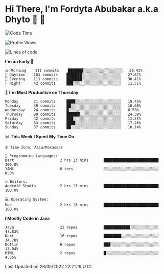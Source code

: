 # Hi There, I'm Fordyta Abubakar a.k.a Dhyto 👋 👋  

<!--
**DhytoDev/dhytodev** is a ✨ _special_ ✨ repository because its `README.md` (this file) appears on your GitHub profile.

Here are some ideas to get you started:

- 🔭 I’m currently working on ...
- 🌱 I’m currently learning ...
- 👯 I’m looking to collaborate on ...
- 🤔 I’m looking for help with ...
- 💬 Ask me about ...
- 📫 How to reach me: ...
- 😄 Pronouns: ...
- ⚡ Fun fact: ...
-->

<!--START_SECTION:waka-->
![Code Time](http://img.shields.io/badge/Code%20Time-0%20secs-blue)

![Profile Views](http://img.shields.io/badge/Profile%20Views-18-blue)

![Lines of code](https://img.shields.io/badge/From%20Hello%20World%20I%27ve%20Written-134%20Thousand%20lines%20of%20code-blue)

**I'm an Early 🐤** 

```text
🌞 Morning    111 commits    ███████░░░░░░░░░░░░░░░░░░   30.41% 
🌆 Daytime    101 commits    ███████░░░░░░░░░░░░░░░░░░   27.67% 
🌃 Evening    111 commits    ███████░░░░░░░░░░░░░░░░░░   30.41% 
🌙 Night      42 commits     ███░░░░░░░░░░░░░░░░░░░░░░   11.51%

```
📅 **I'm Most Productive on Thursday** 

```text
Monday       71 commits     ████░░░░░░░░░░░░░░░░░░░░░   19.45% 
Tuesday      39 commits     ██░░░░░░░░░░░░░░░░░░░░░░░   10.68% 
Wednesday    24 commits     █░░░░░░░░░░░░░░░░░░░░░░░░   6.58% 
Thursday     89 commits     ██████░░░░░░░░░░░░░░░░░░░   24.38% 
Friday       42 commits     ███░░░░░░░░░░░░░░░░░░░░░░   11.51% 
Saturday     63 commits     ████░░░░░░░░░░░░░░░░░░░░░   17.26% 
Sunday       37 commits     ██░░░░░░░░░░░░░░░░░░░░░░░   10.14%

```


📊 **This Week I Spent My Time On** 

```text
⌚︎ Time Zone: Asia/Makassar

💬 Programming Languages: 
Dart                     2 hrs 13 mins       █████████████████████████   100.0% 
YAML                     0 secs              ░░░░░░░░░░░░░░░░░░░░░░░░░   0.0%

🔥 Editors: 
Android Studio           2 hrs 13 mins       █████████████████████████   100.0%

💻 Operating System: 
Mac                      2 hrs 13 mins       █████████████████████████   100.0%

```

**I Mostly Code in Java** 

```text
Java                     22 repos            ████████████░░░░░░░░░░░░░   47.83% 
Dart                     16 repos            ████████░░░░░░░░░░░░░░░░░   34.78% 
Kotlin                   6 repos             ███░░░░░░░░░░░░░░░░░░░░░░   13.04% 
HTML                     2 repos             █░░░░░░░░░░░░░░░░░░░░░░░░   4.35%

```



 Last Updated on 28/05/2022 22:21:19 UTC
<!--END_SECTION:waka-->
